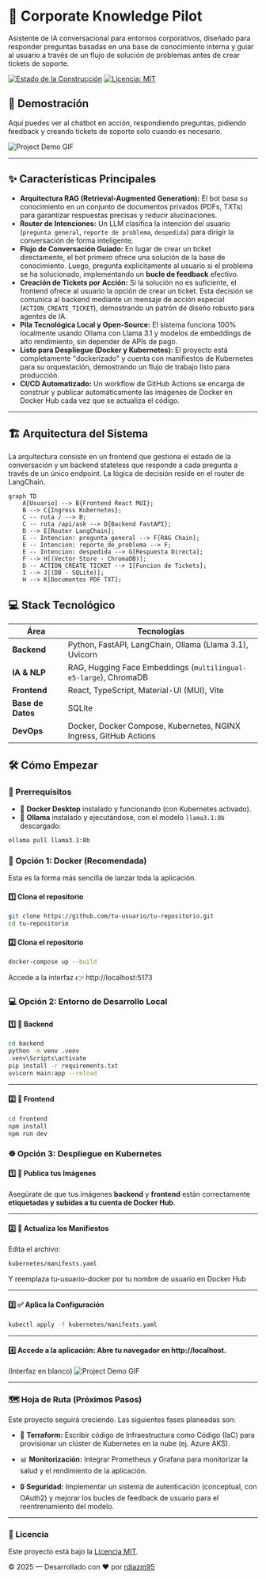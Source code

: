 # 🚀 Corporate Knowledge Pilot

Asistente de IA conversacional para entornos corporativos, diseñado para responder preguntas basadas en una base de conocimiento interna y guiar al usuario a través de un flujo de solución de problemas antes de crear tickets de soporte.

[![Estado de la Construcción](https://github.com/rdiazm95/tu-repositorio/actions/workflows/ci.yaml/badge.svg)](https://github.com/tu-usuario/tu-repositorio/actions/workflows/ci.yaml)
[![Licencia: MIT](https://img.shields.io/badge/Licencia-MIT-yellow.svg)](https://opensource.org/licenses/MIT)

## 🌟 Demostración

Aquí puedes ver al chatbot en acción, respondiendo preguntas, pidiendo feedback y creando tickets de soporte solo cuando es necesario.

![Project Demo GIF](https://i.imgur.com/pNVPf3M.gif)

---

## ✨ Características Principales

- **Arquitectura RAG (Retrieval-Augmented Generation):** El bot basa su conocimiento en un conjunto de documentos privados (PDFs, TXTs) para garantizar respuestas precisas y reducir alucinaciones.
- **Router de Intenciones:** Un LLM clasifica la intención del usuario (`pregunta general`, `reporte de problema`, `despedida`) para dirigir la conversación de forma inteligente.
- **Flujo de Conversación Guiado:** En lugar de crear un ticket directamente, el bot primero ofrece una solución de la base de conocimiento. Luego, pregunta explícitamente al usuario si el problema se ha solucionado, implementando un **bucle de feedback** efectivo.
- **Creación de Tickets por Acción:** Si la solución no es suficiente, el frontend ofrece al usuario la opción de crear un ticket. Esta decisión se comunica al backend mediante un mensaje de acción especial (`ACTION_CREATE_TICKET`), demostrando un patrón de diseño robusto para agentes de IA.
- **Pila Tecnológica Local y Open-Source:** El sistema funciona 100% localmente usando Ollama con Llama 3.1 y modelos de embeddings de alto rendimiento, sin depender de APIs de pago.
- **Listo para Despliegue (Docker y Kubernetes):** El proyecto está completamente "dockerizado" y cuenta con manifiestos de Kubernetes para su orquestación, demostrando un flujo de trabajo listo para producción.
- **CI/CD Automatizado:** Un workflow de GitHub Actions se encarga de construir y publicar automáticamente las imágenes de Docker en Docker Hub cada vez que se actualiza el código.

---

## 🏗️ Arquitectura del Sistema

La arquitectura consiste en un frontend que gestiona el estado de la conversación y un backend stateless que responde a cada pregunta a través de un único endpoint. La lógica de decisión reside en el router de LangChain.

```mermaid
graph TD
    A[Usuario] --> B{Frontend React MUI};
    B --> C{Ingress Kubernetes};
    C -- ruta / --> B;
    C -- ruta /api/ask --> D{Backend FastAPI};
    D --> E[Router LangChain];
    E -- Intencion: pregunta_general --> F[RAG Chain];
    E -- Intencion: reporte_de_problema --> F;
    E -- Intencion: despedida --> G[Respuesta Directa];
    F --> H[(Vector Store - ChromaDB)];
    D -- ACTION_CREATE_TICKET --> I[Funcion de Tickets];
    I --> J[(DB - SQLite)];
    H --> K[Documentos PDF TXT];
``` 

## 💻 Stack Tecnológico

| Área | Tecnologías |
|------|--------------|
| **Backend** | Python, FastAPI, LangChain, Ollama (Llama 3.1), Uvicorn |
| **IA & NLP** | RAG, Hugging Face Embeddings (`multilingual-e5-large`), ChromaDB |
| **Frontend** | React, TypeScript, Material-UI (MUI), Vite |
| **Base de Datos** | SQLite |
| **DevOps** | Docker, Docker Compose, Kubernetes, NGINX Ingress, GitHub Actions |

## 🛠️ Cómo Empezar

### 🔧 Prerrequisitos

- 🐳 **Docker Desktop** instalado y funcionando (con Kubernetes activado).  
- 🧠 **Ollama** instalado y ejecutándose, con el modelo `llama3.1:8b` descargado:

```bash
ollama pull llama3.1:8b
```
### 🚀 Opción 1: Docker (Recomendada)

Esta es la forma más sencilla de lanzar toda la aplicación.

#### 1️⃣ Clona el repositorio

```bash
git clone https://github.com/tu-usuario/tu-repositorio.git
cd tu-repositorio
```
#### 2️⃣ Clona el repositorio

```bash
docker-compose up --build
```
Accede a la interfaz 👉 http://localhost:5173

### 💻 Opción 2: Entorno de Desarrollo Local

#### 1️⃣ 🐍 Backend

```bash
cd backend
python -m venv .venv
.venv\Scripts\activate
pip install -r requirements.txt
uvicorn main:app --reload
```
---
#### 2️⃣  🎨 Frontend
```bash
cd frontend
npm install
npm run dev
```
### ☸️ Opción 3: Despliegue en Kubernetes

#### 1️⃣ 🐳 Publica tus Imágenes

Asegúrate de que tus imágenes **backend** y **frontend** están correctamente **etiquetadas y subidas a tu cuenta de Docker Hub**.

---

#### 2️⃣ 🧾 Actualiza los Manifiestos

Edita el archivo:

```bash
kubernetes/manifests.yaml
```
Y reemplaza tu-usuario-docker por tu nombre de usuario en Docker Hub

---

 #### 3️⃣ ✅ Aplica la Configuración 

```bash
kubectl apply -f kubernetes/manifests.yaml
```

---

#### 4️⃣ Accede a la aplicación: Abre tu navegador en http://localhost.
(Interfaz en blanco)
![Project Demo GIF](https://i.imgur.com/XQrwFTG.gif)

---

### 🗺️ Hoja de Ruta (Próximos Pasos)
Este proyecto seguirá creciendo. Las siguientes fases planeadas son:

- 🧱 **Terraform:** Escribir código de Infraestructura como Código (IaC) para provisionar un clúster de Kubernetes en la nube (ej. Azure AKS).

- 📊 **Monitorización:** Integrar Prometheus y Grafana para monitorizar la salud y el rendimiento de la aplicación.

- 🔒 **Seguridad:** Implementar un sistema de autenticación (conceptual, con OAuth2) y mejorar los bucles de feedback de usuario para el reentrenamiento del modelo.

---

### 📄 Licencia

Este proyecto está bajo la [Licencia MIT](https://opensource.org/license/MIT).

© 2025 — Desarrollado con ❤️ por [rdiazm95](https://www.linkedin.com/in/rubendim/)
